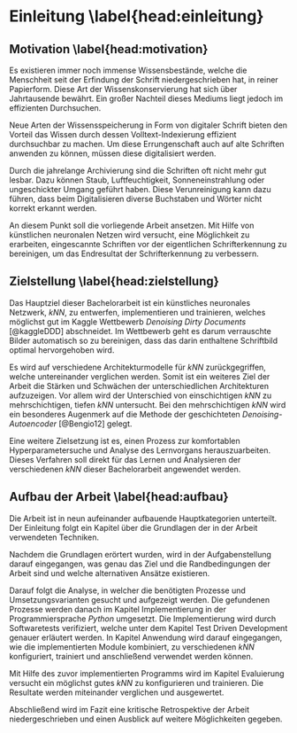 # Einleitung \label{head:einleitung}

## Motivation \label{head:motivation}

Es existieren immer noch immense Wissensbestände, welche die Menschheit seit der Erfindung der Schrift niedergeschrieben hat, in reiner Papierform. Diese Art der Wissenskonservierung hat sich über Jahrtausende bewährt. Ein großer Nachteil dieses Mediums liegt jedoch im effizienten Durchsuchen.

Neue Arten der Wissensspeicherung in Form von digitaler Schrift bieten den Vorteil das Wissen durch dessen Volltext-Indexierung effizient durchsuchbar zu machen. Um diese Errungenschaft auch auf alte Schriften anwenden zu können, müssen diese digitalisiert werden.

Durch die jahrelange Archivierung sind die Schriften oft nicht mehr gut lesbar. Dazu können Staub, Luftfeuchtigkeit, Sonneneinstrahlung oder ungeschickter Umgang geführt haben. Diese Verunreinigung kann dazu führen, dass beim Digitalisieren diverse Buchstaben und Wörter nicht korrekt erkannt werden.

An diesem Punkt soll die vorliegende Arbeit ansetzen. Mit Hilfe von künstlichen neuronalen Netzen wird versucht, eine Möglichkeit zu erarbeiten, eingescannte Schriften vor der eigentlichen Schrifterkennung zu bereinigen, um das Endresultat der Schrifterkennung zu verbessern.

## Zielstellung \label{head:zielstellung}

Das Hauptziel dieser Bachelorarbeit ist ein künstliches neuronales Netzwerk, *kNN*, zu entwerfen, implementieren und
trainieren, welches möglichst gut im Kaggle Wettbewerb *Denoising Dirty Documents* [@kaggleDDD] abschneidet. Im Wettbewerb geht es darum verrauschte Bilder automatisch so zu bereinigen, dass das darin enthaltene Schriftbild optimal hervorgehoben wird.

Es wird auf verschiedene Architekturmodelle für *kNN* zurückgegriffen, welche untereinander verglichen werden. Somit ist ein weiteres Ziel der Arbeit die Stärken und Schwächen der unterschiedlichen Architekturen aufzuzeigen. Vor allem wird der Unterschied von einschichtigen *kNN* zu mehrschichtigen, tiefen *kNN* untersucht. Bei den mehrschichtigen *kNN* wird ein besonderes Augenmerk auf die Methode der geschichteten *Denoising-Autoencoder* [@Bengio12] gelegt.

Eine weitere Zielsetzung ist es, einen Prozess zur komfortablen Hyperparametersuche und Analyse des Lernvorgans herauszuarbeiten. Dieses Verfahren soll direkt für das Lernen und Analysieren der verschiedenen *kNN* dieser Bachelorarbeit angewendet werden.

## Aufbau der Arbeit \label{head:aufbau}

Die Arbeit ist in neun aufeinander aufbauende Hauptkategorien unterteilt. Der Einleitung folgt ein Kapitel über die Grundlagen der in der Arbeit verwendeten Techniken.

Nachdem die Grundlagen erörtert wurden, wird in der Aufgabenstellung darauf eingegangen, was genau das Ziel und die Randbedingungen der Arbeit sind und welche alternativen Ansätze existieren.

Darauf folgt die Analyse, in welcher die benötigten Prozesse und Umsetzungsvarianten gesucht und aufgezeigt werden. Die gefundenen Prozesse werden danach im Kapitel Implementierung in der Programmiersprache *Python* umgesetzt. Die Implementierung wird durch Softwaretests verifiziert, welche unter dem Kapitel Test Driven Development genauer erläutert werden. In Kapitel Anwendung wird darauf eingegangen, wie die implementierten Module kombiniert, zu verschiedenen *kNN* konfiguriert, trainiert und anschließend verwendet werden können.

Mit Hilfe des zuvor implementierten Programms wird im Kapitel Evaluierung versucht ein möglichst gutes *kNN* zu konfigurieren und trainieren. Die Resultate werden miteinander verglichen und ausgewertet.

Abschließend wird im Fazit eine kritische Retrospektive der Arbeit niedergeschrieben und einen Ausblick auf weitere Möglichkeiten gegeben.


